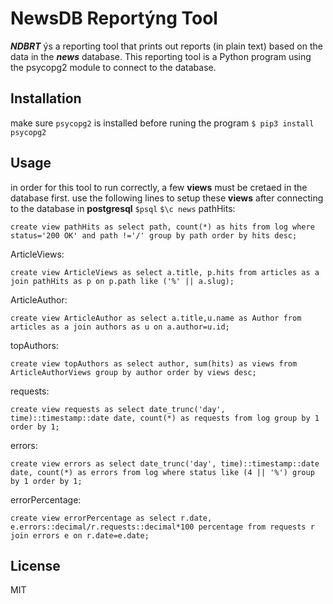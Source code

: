 # NewsDB Reportýng Tool

_**NDBRT**_ ýs a reporting tool that prints out reports (in plain text) based on the data in the _**news**_ database. 
This reporting tool is a Python program using the psycopg2 module to connect to the database.

## Installation

make sure `psycopg2` is installed before runing the program
`$ pip3 install psycopg2`


## Usage

in order for this tool to run correctly, a few **views** must be cretaed in the database first.
use the following lines to setup these **views** after connecting to the database in **postgresql** 
`$psql`
`$\c news`
pathHits:

`create view pathHits as select path, count(*) as hits from log where status='200 OK' and path !='/' group by path order by hits desc;`

ArticleViews:

`create view ArticleViews as select a.title, p.hits from articles as a join pathHits as p on p.path like ('%' || a.slug);`

ArticleAuthor:

`create view ArticleAuthor as select a.title,u.name as Author from articles as a join authors as u on a.author=u.id;`

topAuthors:

`create view topAuthors as select author, sum(hits) as views from ArticleAuthorViews group by author order by views desc;`

requests:

`create view requests as select date_trunc('day', time)::timestamp::date date, count(*) as requests from log group by 1 order by 1;`

errors:

`create view errors as select date_trunc('day', time)::timestamp::date date, count(*) as errors from log where status like (4 || '%') group by 1 order by 1;`

errorPercentage:

`create view errorPercentage as select r.date, e.errors::decimal/r.requests::decimal*100 percentage from requests r join errors e on r.date=e.date;`

## License
MIT
